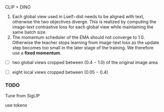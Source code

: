 CLIP + DINO

1. Each global view used in Lself−dist needs to be aligned with text, otherwise the two objectives diverge. This is realized by computing the image-text contrastive loss for each global view while maintaining the same batch size. 
2. The momentum scheduler of the EMA should not converge to 1.0. Otherwise the teacher stops learning from image-text loss as the update step becomes too small in the later stage of the training. We therefore use a **fixed momentum**.

- [ ] two global views cropped between (0.4 − 1.0) of the original image area  
- [ ] eight local views cropped between (0.05 − 0.4)





### TODO

Tune from SigLIP

use tokens 